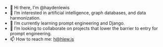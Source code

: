 - 👋 Hi there, I’m @haydenlewis
- 👀 I’m interested in artificial intelligence, graph databases, and data harmonization.
- 🌱 I’m currently learning prompt engineering and Django.
- 💞️ I’m looking to collaborate on projects that lower the barrier to entry for prompt engineering.
- 📫 How to reach me: h@hlew.is

<!---
haydenlewis/haydenlewis is a ✨ special ✨ repository because its `README.md` (this file) appears on your GitHub profile.
You can click the Preview link to take a look at your changes.
--->
